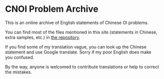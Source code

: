 # CNOI Problem Archive

This is an online archive of English statements of Chinese OI problems.

You can find most of the files mentioned in this site (statements in Chinese, extra samples, etc.) in [the repository](https://github.com/MegaOwIer/CNOI-problems/tree/master/files).

If you find some of my translation vague, you can look up the Chinese statement and use Google translate.
Sorry if my poor English does make you confused.

By the way, anyone is welcomed to contribute translations or help to correct the mistakes.
